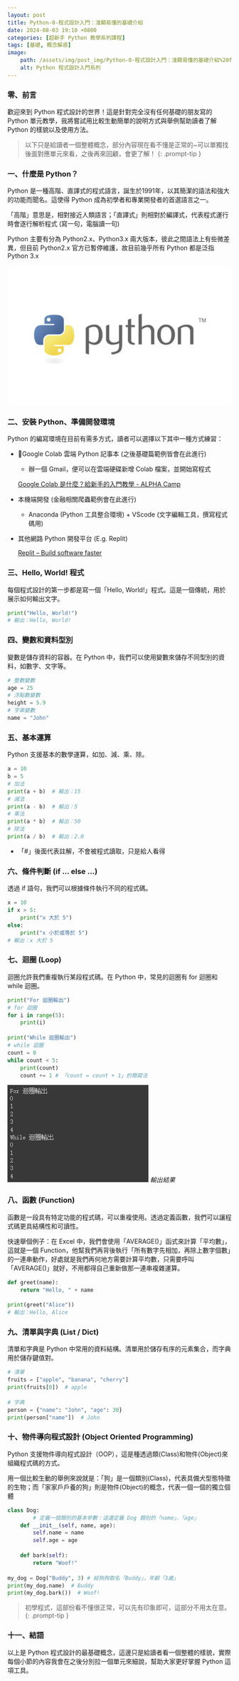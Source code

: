 ```yaml
---
layout: post
title: Python-0-程式設計入門：淺顯易懂的基礎介紹
date: 2024-08-03 19:10 +0800
categories: [超新手 Python 教學系列課程]
tags: [基礎, 概念解惑]
image:
    path: /assets/img/post_img/Python-0-程式設計入門：淺顯易懂的基礎介紹%20f4f5613bb0b84a269c7899042f9a7014/Untitled.png
    alt: Python 程式設計入門系列
---
```


### 零、前言

歡迎來到 Python 程式設計的世界！這是針對完全沒有任何基礎的朋友寫的 Python 單元教學，我將嘗試用比較生動簡單的說明方式與舉例幫助讀者了解 Python 的樣貌以及使用方法。

> 以下只是給讀者一個整體概念，部分內容現在看不懂是正常的~可以單獨找後面對應單元來看，之後再來回顧，會更了解！
{: .prompt-tip }

### 一、什麼是 Python？

Python 是一種高階、直譯式的程式語言，誕生於1991年，以其簡潔的語法和強大的功能而聞名。這使得 Python 成為初學者和專業開發者的首選語言之一。

「高階」意思是，相對接近人類語言；「直譯式」則相對於編譯式，代表程式運行時會逐行解析程式 (寫一句，電腦讀一句)

Python 主要有分為 Python2.x、Python3.x 兩大版本，彼此之間語法上有些微差異，但目前 Python2.x 官方已暫停維護，故目前幾乎所有 Python 都是泛指 Python 3.x

![Untitled](/assets/img/post_img/Python-0-程式設計入門：淺顯易懂的基礎介紹%20f4f5613bb0b84a269c7899042f9a7014/Untitled.png)


### 二、安裝 Python、準備開發環境

Python 的編寫環境在目前有需多方式，讀者可以選擇以下其中一種方式練習：

- 🌟Google Colab 雲端 Python 記事本 (之後基礎篇範例皆會在此進行)
    - 辦一個 Gmail，便可以在雲端硬碟新增 Colab 檔案，並開始寫程式
    
    [Google Colab 是什麼？給新手的入門教學 - ALPHA Camp](https://tw.alphacamp.co/blog/google-colab)
    
- 本機端開發 (金融相關爬蟲範例會在此進行)
    - Anaconda (Python 工具整合環境) + VScode (文字編輯工具，撰寫程式碼用)
- 其他網路 Python 開發平台 (E.g. Replit)
    
    [Replit – Build software faster](https://replit.com/)
    

### 三、Hello, World! 程式

每個程式設計的第一步都是寫一個「Hello, World!」程式。這是一個傳統，用於展示如何輸出文字。

```python
print("Hello, World!")
# 輸出：Hello, World!
```

### 四、變數和資料型別

變數是儲存資料的容器。在 Python 中，我們可以使用變數來儲存不同型別的資料，如數字、文字等。

```python
# 整數變數
age = 25
# 浮點數變數
height = 5.9
# 字串變數
name = "John"
```

### 五、基本運算

Python 支援基本的數學運算，如加、減、乘、除。

```python
a = 10
b = 5
# 加法
print(a + b)  # 輸出：15
# 減法
print(a - b)  # 輸出：5
# 乘法
print(a * b)  # 輸出：50
# 除法
print(a / b)  # 輸出：2.0
```

- 「#」後面代表註解，不會被程式讀取，只是給人看得

### 六、條件判斷 (if … else …)

透過 if 語句，我們可以根據條件執行不同的程式碼。

```python
x = 10
if x > 5:
    print("x 大於 5")
else:
    print("x 小於或等於 5")
# 輸出：x 大於 5
```

### 七、迴圈 (Loop)

迴圈允許我們重複執行某段程式碼。在 Python 中，常見的迴圈有 for 迴圈和 while 迴圈。

```python
print("For 迴圈輸出")
# for 迴圈
for i in range(5):
    print(i)

print("While 迴圈輸出")
# while 迴圈
count = 0
while count < 5:
    print(count)
    count += 1 # 「count = count + 1」的簡寫法
```

![輸出結果](/assets/img/post_img/Python-0-程式設計入門：淺顯易懂的基礎介紹%20f4f5613bb0b84a269c7899042f9a7014/Untitled%201.png)
_輸出結果_

### 八、函數 (Function)

函數是一段具有特定功能的程式碼，可以重複使用。透過定義函數，我們可以讓程式碼更具結構性和可讀性。

快速舉個例子：在 Excel 中，我們會使用「AVERAGE()」函式來計算「平均數」，這就是一個 Function，他幫我們再背後執行「所有數字先相加，再除上數字個數」的一連串動作，好處就是我們再何地方需要計算平均數，只需要呼叫「AVERAGE()」就好，不用都得自己重新做那一連串複雜運算。

```python
def greet(name):
    return "Hello, " + name

print(greet("Alice"))
# 輸出：Hello, Alice
```

### 九、清單與字典 (List / Dict)

清單和字典是 Python 中常用的資料結構。清單用於儲存有序的元素集合，而字典用於儲存鍵值對。

```python
# 清單
fruits = ["apple", "banana", "cherry"]
print(fruits[0])  # apple

# 字典
person = {"name": "John", "age": 30}
print(person["name"])  # John
```

### 十、物件導向程式設計 (Object Oriented Programming)

Python 支援物件導向程式設計（OOP），這是種透過類(Class)和物件(Object)來組織程式碼的方式。

用一個比較生動的舉例來說就是：「狗」是一個類別(Class)，代表具備犬型態特徵的生物；而「家家戶戶養的狗」則是物件(Object)的概念，代表一個一個的獨立個體

```python
class Dog:
        # 定義一個類別的基本參數：這邊定義 Dog 類別的「name」、「age」
    def __init__(self, name, age):
        self.name = name
        self.age = age

    def bark(self):
        return "Woof!"

my_dog = Dog("Buddy", 3) # 給狗狗取名「Buddy」，年齡「3歲」
print(my_dog.name)  # Buddy
print(my_dog.bark())  # Woof!
```

> 初學程式，這部份看不懂很正常，可以先有印象即可，這部分不用太在意。
{: .prompt-tip }

### 十一、結語

以上是 Python 程式設計的最基礎概念，這邊只是給讀者看一個整體的樣貌，實際每個小節的內容我會在之後分別拉一個單元來細說，幫助大家更好掌握 Python 這項工具。